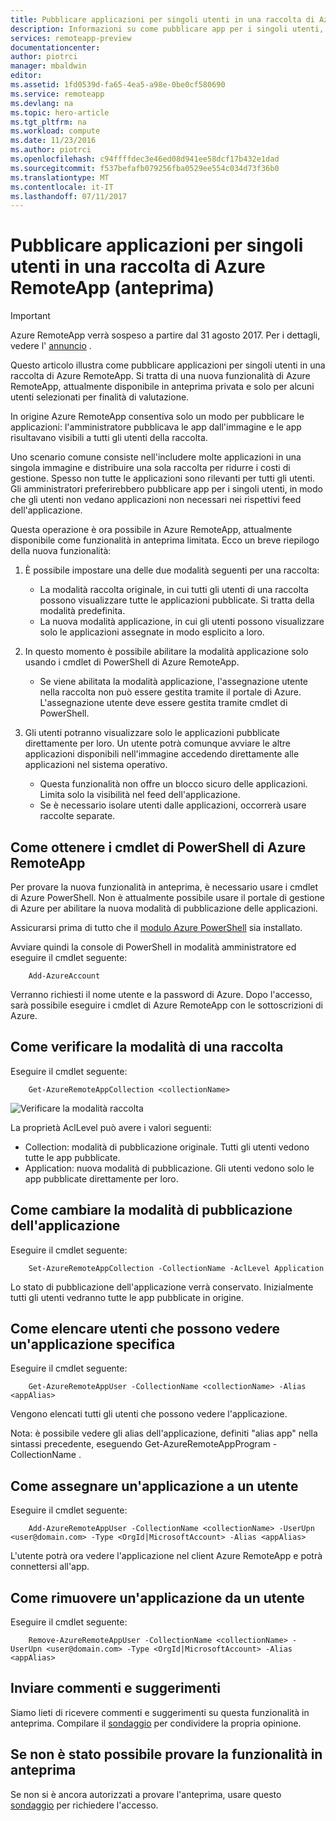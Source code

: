 ```yaml
---
title: Pubblicare applicazioni per singoli utenti in una raccolta di Azure RemoteApp (anteprima) | Documentazione Microsoft
description: Informazioni su come pubblicare app per i singoli utenti, invece di basarsi sui gruppi, in Azure RemoteApp.
services: remoteapp-preview
documentationcenter: 
author: piotrci
manager: mbaldwin
editor: 
ms.assetid: 1fd0539d-fa65-4ea5-a98e-0be0cf580690
ms.service: remoteapp
ms.devlang: na
ms.topic: hero-article
ms.tgt_pltfrm: na
ms.workload: compute
ms.date: 11/23/2016
ms.author: piotrci
ms.openlocfilehash: c94ffffdec3e46ed08d941ee58dcf17b432e1dad
ms.sourcegitcommit: f537befafb079256fba0529ee554c034d73f36b0
ms.translationtype: MT
ms.contentlocale: it-IT
ms.lasthandoff: 07/11/2017
---
```

# <a name="publish-applications-to-individual-users-in-an-azure-remoteapp-collection-preview"></a>Pubblicare applicazioni per singoli utenti in una raccolta di Azure RemoteApp (anteprima)
> [!IMPORTANT]
> Azure RemoteApp verrà sospeso a partire dal 31 agosto 2017. Per i dettagli, vedere l' [annuncio](https://go.microsoft.com/fwlink/?linkid=821148) .
> 
> 

Questo articolo illustra come pubblicare applicazioni per singoli utenti in una raccolta di Azure RemoteApp. Si tratta di una nuova funzionalità di Azure RemoteApp, attualmente disponibile in anteprima privata e solo per alcuni utenti selezionati per finalità di valutazione.

In origine Azure RemoteApp consentiva solo un modo per pubblicare le applicazioni: l'amministratore pubblicava le app dall'immagine e le app risultavano visibili a tutti gli utenti della raccolta.

Uno scenario comune consiste nell'includere molte applicazioni in una singola immagine e distribuire una sola raccolta per ridurre i costi di gestione. Spesso non tutte le applicazioni sono rilevanti per tutti gli utenti. Gli amministratori preferirebbero pubblicare app per i singoli utenti, in modo che gli utenti non vedano applicazioni non necessari nei rispettivi feed dell'applicazione.

Questa operazione è ora possibile in Azure RemoteApp, attualmente disponibile come funzionalità in anteprima limitata. Ecco un breve riepilogo della nuova funzionalità:

1. È possibile impostare una delle due modalità seguenti per una raccolta:
   
   * La modalità raccolta originale, in cui tutti gli utenti di una raccolta possono visualizzare tutte le applicazioni pubblicate. Si tratta della modalità predefinita.
   * La nuova modalità applicazione, in cui gli utenti possono visualizzare solo le applicazioni assegnate in modo esplicito a loro.
2. In questo momento è possibile abilitare la modalità applicazione solo usando i cmdlet di PowerShell di Azure RemoteApp.
   
   * Se viene abilitata la modalità applicazione, l'assegnazione utente nella raccolta non può essere gestita tramite il portale di Azure. L'assegnazione utente deve essere gestita tramite cmdlet di PowerShell.
3. Gli utenti potranno visualizzare solo le applicazioni pubblicate direttamente per loro. Un utente potrà comunque avviare le altre applicazioni disponibili nell'immagine accedendo direttamente alle applicazioni nel sistema operativo.
   
   * Questa funzionalità non offre un blocco sicuro delle applicazioni. Limita solo la visibilità nel feed dell'applicazione.
   * Se è necessario isolare utenti dalle applicazioni, occorrerà usare raccolte separate.

## <a name="how-to-get-azure-remoteapp-powershell-cmdlets"></a>Come ottenere i cmdlet di PowerShell di Azure RemoteApp
Per provare la nuova funzionalità in anteprima, è necessario usare i cmdlet di Azure PowerShell. Non è attualmente possibile usare il portale di gestione di Azure per abilitare la nuova modalità di pubblicazione delle applicazioni.

Assicurarsi prima di tutto che il [modulo Azure PowerShell](/powershell/azure/overview) sia installato.

Avviare quindi la console di PowerShell in modalità amministratore ed eseguire il cmdlet seguente:

        Add-AzureAccount

Verranno richiesti il nome utente e la password di Azure. Dopo l'accesso, sarà possibile eseguire i cmdlet di Azure RemoteApp con le sottoscrizioni di Azure.

## <a name="how-to-check-which-mode-a-collection-is-in"></a>Come verificare la modalità di una raccolta
Eseguire il cmdlet seguente:

        Get-AzureRemoteAppCollection <collectionName>

![Verificare la modalità raccolta](./media/remoteapp-perapp/araacllelvel.png)

La proprietà AclLevel può avere i valori seguenti:

* Collection: modalità di pubblicazione originale. Tutti gli utenti vedono tutte le app pubblicate.
* Application: nuova modalità di pubblicazione. Gli utenti vedono solo le app pubblicate direttamente per loro.

## <a name="how-to-switch-to-application-publishing-mode"></a>Come cambiare la modalità di pubblicazione dell'applicazione
Eseguire il cmdlet seguente:

        Set-AzureRemoteAppCollection -CollectionName -AclLevel Application

Lo stato di pubblicazione dell'applicazione verrà conservato. Inizialmente tutti gli utenti vedranno tutte le app pubblicate in origine.

## <a name="how-to-list-users-who-can-see-a-specific-application"></a>Come elencare utenti che possono vedere un'applicazione specifica
Eseguire il cmdlet seguente:

        Get-AzureRemoteAppUser -CollectionName <collectionName> -Alias <appAlias>

Vengono elencati tutti gli utenti che possono vedere l'applicazione.

Nota: è possibile vedere gli alias dell'applicazione, definiti "alias app" nella sintassi precedente, eseguendo Get-AzureRemoteAppProgram -CollectionName <collectionName>.

## <a name="how-to-assign-an-application-to-a-user"></a>Come assegnare un'applicazione a un utente
Eseguire il cmdlet seguente:

        Add-AzureRemoteAppUser -CollectionName <collectionName> -UserUpn <user@domain.com> -Type <OrgId|MicrosoftAccount> -Alias <appAlias>

L'utente potrà ora vedere l'applicazione nel client Azure RemoteApp e potrà connettersi all'app.

## <a name="how-to-remove-an-application-from-a-user"></a>Come rimuovere un'applicazione da un utente
Eseguire il cmdlet seguente:

        Remove-AzureRemoteAppUser -CollectionName <collectionName> -UserUpn <user@domain.com> -Type <OrgId|MicrosoftAccount> -Alias <appAlias>

## <a name="providing-feedback"></a>Inviare commenti e suggerimenti
Siamo lieti di ricevere commenti e suggerimenti su questa funzionalità in anteprima. Compilare il [sondaggio](http://www.instant.ly/s/FDdrb) per condividere la propria opinione.

## <a name="havent-had-a-chance-to-try-the-preview-feature"></a>Se non è stato possibile provare la funzionalità in anteprima
Se non si è ancora autorizzati a provare l'anteprima, usare questo [sondaggio](http://www.instant.ly/s/AY83p) per richiedere l'accesso.

